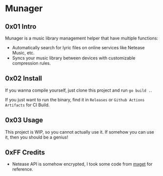 # Munager

## 0x01 Intro

Munager is a music library management helper that have multiple functions:

- Automatically search for lyric files on online services like Netease Music, etc.
- Syncs your music library between devices with customizable compression rules.

## 0x02 Install

If you wanna compile yourself, just clone this project and run `go build .`.

If you just want to run the binary, find it in `Releases` or `Github Actions Artifacts` for CI Build.

## 0x03 Usage

This project is WIP, so you cannot actually use it. If somehow you can use it, then you should be a genius!

## 0xFF Credits

- Netease API is somehow encrypted, I took some code from [mxget](https://github.com/winterssy/mxget) for reference.
